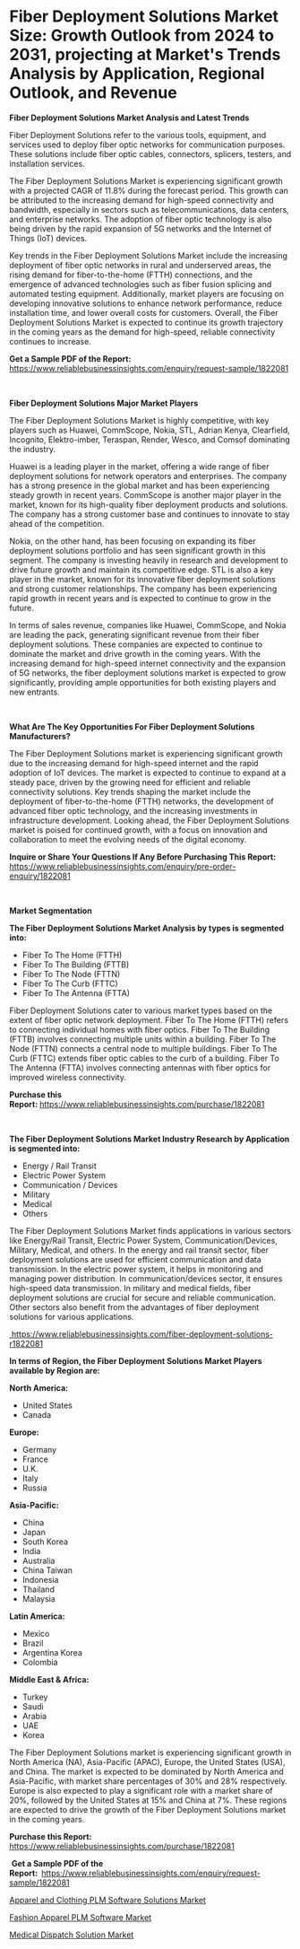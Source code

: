 <p><h1>Fiber Deployment Solutions Market Size: Growth Outlook from 2024 to 2031, projecting at Market's Trends Analysis by Application, Regional Outlook, and Revenue</h1></p><p><strong>Fiber Deployment Solutions Market Analysis and Latest Trends</strong></p>
<p><p>Fiber Deployment Solutions refer to the various tools, equipment, and services used to deploy fiber optic networks for communication purposes. These solutions include fiber optic cables, connectors, splicers, testers, and installation services.</p><p>The Fiber Deployment Solutions Market is experiencing significant growth with a projected CAGR of 11.8% during the forecast period. This growth can be attributed to the increasing demand for high-speed connectivity and bandwidth, especially in sectors such as telecommunications, data centers, and enterprise networks. The adoption of fiber optic technology is also being driven by the rapid expansion of 5G networks and the Internet of Things (IoT) devices.</p><p>Key trends in the Fiber Deployment Solutions Market include the increasing deployment of fiber optic networks in rural and underserved areas, the rising demand for fiber-to-the-home (FTTH) connections, and the emergence of advanced technologies such as fiber fusion splicing and automated testing equipment. Additionally, market players are focusing on developing innovative solutions to enhance network performance, reduce installation time, and lower overall costs for customers. Overall, the Fiber Deployment Solutions Market is expected to continue its growth trajectory in the coming years as the demand for high-speed, reliable connectivity continues to increase.</p></p>
<p><strong>Get a Sample PDF of the Report:&nbsp;</strong> <a href="https://www.reliablebusinessinsights.com/enquiry/request-sample/1822081">https://www.reliablebusinessinsights.com/enquiry/request-sample/1822081</a></p>
<p>&nbsp;</p>
<p><strong>Fiber Deployment Solutions Major Market Players</strong></p>
<p><p>The Fiber Deployment Solutions Market is highly competitive, with key players such as Huawei, CommScope, Nokia, STL, Adrian Kenya, Clearfield, Incognito, Elektro-imber, Teraspan, Render, Wesco, and Comsof dominating the industry. </p><p>Huawei is a leading player in the market, offering a wide range of fiber deployment solutions for network operators and enterprises. The company has a strong presence in the global market and has been experiencing steady growth in recent years. CommScope is another major player in the market, known for its high-quality fiber deployment products and solutions. The company has a strong customer base and continues to innovate to stay ahead of the competition.</p><p>Nokia, on the other hand, has been focusing on expanding its fiber deployment solutions portfolio and has seen significant growth in this segment. The company is investing heavily in research and development to drive future growth and maintain its competitive edge. STL is also a key player in the market, known for its innovative fiber deployment solutions and strong customer relationships. The company has been experiencing rapid growth in recent years and is expected to continue to grow in the future.</p><p>In terms of sales revenue, companies like Huawei, CommScope, and Nokia are leading the pack, generating significant revenue from their fiber deployment solutions. These companies are expected to continue to dominate the market and drive growth in the coming years. With the increasing demand for high-speed internet connectivity and the expansion of 5G networks, the fiber deployment solutions market is expected to grow significantly, providing ample opportunities for both existing players and new entrants.</p></p>
<p>&nbsp;</p>
<p><strong>What Are The Key Opportunities For Fiber Deployment Solutions Manufacturers?</strong></p>
<p><p>The Fiber Deployment Solutions market is experiencing significant growth due to the increasing demand for high-speed internet and the rapid adoption of IoT devices. The market is expected to continue to expand at a steady pace, driven by the growing need for efficient and reliable connectivity solutions. Key trends shaping the market include the deployment of fiber-to-the-home (FTTH) networks, the development of advanced fiber optic technology, and the increasing investments in infrastructure development. Looking ahead, the Fiber Deployment Solutions market is poised for continued growth, with a focus on innovation and collaboration to meet the evolving needs of the digital economy.</p></p>
<p><strong>Inquire or Share Your Questions If Any Before Purchasing This Report:</strong> <a href="https://www.reliablebusinessinsights.com/enquiry/pre-order-enquiry/1822081">https://www.reliablebusinessinsights.com/enquiry/pre-order-enquiry/1822081</a></p>
<p>&nbsp;</p>
<p><strong>Market Segmentation</strong></p>
<p><strong>The Fiber Deployment Solutions Market Analysis by types is segmented into:</strong></p>
<p><ul><li>Fiber To The Home (FTTH)</li><li>Fiber To The Building (FTTB)</li><li>Fiber To The Node (FTTN)</li><li>Fiber To The Curb (FTTC)</li><li>Fiber To The Antenna (FTTA)</li></ul></p>
<p><p>Fiber Deployment Solutions cater to various market types based on the extent of fiber optic network deployment. Fiber To The Home (FTTH) refers to connecting individual homes with fiber optics. Fiber To The Building (FTTB) involves connecting multiple units within a building. Fiber To The Node (FTTN) connects a central node to multiple buildings. Fiber To The Curb (FTTC) extends fiber optic cables to the curb of a building. Fiber To The Antenna (FTTA) involves connecting antennas with fiber optics for improved wireless connectivity.</p></p>
<p><strong>Purchase this Report:&nbsp;</strong><a href="https://www.reliablebusinessinsights.com/purchase/1822081">https://www.reliablebusinessinsights.com/purchase/1822081</a></p>
<p>&nbsp;</p>
<p><strong>The Fiber Deployment Solutions Market Industry Research by Application is segmented into:</strong></p>
<p><ul><li>Energy / Rail Transit</li><li>Electric Power System</li><li>Communication / Devices</li><li>Military</li><li>Medical</li><li>Others</li></ul></p>
<p><p>The Fiber Deployment Solutions Market finds applications in various sectors like Energy/Rail Transit, Electric Power System, Communication/Devices, Military, Medical, and others. In the energy and rail transit sector, fiber deployment solutions are used for efficient communication and data transmission. In the electric power system, it helps in monitoring and managing power distribution. In communication/devices sector, it ensures high-speed data transmission. In military and medical fields, fiber deployment solutions are crucial for secure and reliable communication. Other sectors also benefit from the advantages of fiber deployment solutions for various applications.</p></p>
<p><a href="https://www.reliablebusinessinsights.com/fiber-deployment-solutions-r1822081">&nbsp;https://www.reliablebusinessinsights.com/fiber-deployment-solutions-r1822081</a></p>
<p><strong>In terms of Region, the Fiber Deployment Solutions Market Players available by Region are:</strong></p>
<p>
    <p> <strong> North America: </strong>
        <ul>
            <li>United States</li>
            <li>Canada</li>
        </ul>
        </p> 
    <p> <strong> Europe: </strong>
        <ul>
            <li>Germany</li>
            <li>France</li>
            <li>U.K.</li>
            <li>Italy</li>
            <li>Russia</li>
        </ul>
        </p> 
    <p> <strong> Asia-Pacific: </strong>
        <ul>
            <li>China</li>
            <li>Japan</li>
            <li>South Korea</li>
            <li>India</li>
            <li>Australia</li>
            <li>China Taiwan</li>
            <li>Indonesia</li>
            <li>Thailand</li>
            <li>Malaysia</li>
        </ul>
        </p> 
    <p> <strong> Latin America: </strong>
        <ul>
            <li>Mexico</li>
            <li>Brazil</li>
            <li>Argentina Korea</li>
            <li>Colombia</li>
        </ul>
        </p> 
    <p> <strong> Middle East & Africa: </strong>
        <ul>
            <li>Turkey</li>
            <li>Saudi</li>
            <li>Arabia</li>
            <li>UAE</li>
            <li>Korea</li>
        </ul>
    </p>
    </p>
<p><p>The Fiber Deployment Solutions market is experiencing significant growth in North America (NA), Asia-Pacific (APAC), Europe, the United States (USA), and China. The market is expected to be dominated by North America and Asia-Pacific, with market share percentages of 30% and 28% respectively. Europe is also expected to play a significant role with a market share of 20%, followed by the United States at 15% and China at 7%. These regions are expected to drive the growth of the Fiber Deployment Solutions market in the coming years.</p></p>
<p><strong>Purchase this Report: </strong><a href="https://www.reliablebusinessinsights.com/purchase/1822081">https://www.reliablebusinessinsights.com/purchase/1822081</a></p>
<p>&nbsp;<strong>Get a Sample PDF of the Report:&nbsp;&nbsp;</strong><a href="https://www.reliablebusinessinsights.com/enquiry/request-sample/1822081">https://www.reliablebusinessinsights.com/enquiry/request-sample/1822081</a></p>
<p><strong></strong></p>
<p><p><a href="https://github.com/edytherolanlouisejk1miz0wig/Market-Research-Report-List-3/blob/main/apparel-and-clothing-plm-software-solutions-market.md">Apparel and Clothing PLM Software Solutions Market</a></p><p><a href="https://github.com/peachesmcdowel1/Market-Research-Report-List-3/blob/main/fashion-apparel-plm-software-market.md">Fashion Apparel PLM Software Market</a></p><p><a href="https://github.com/gracielawharr/Market-Research-Report-List-2/blob/main/medical-dispatch-solution-market.md">Medical Dispatch Solution Market</a></p></p>